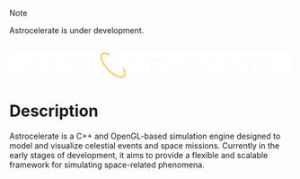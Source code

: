 > [!NOTE]
> Astrocelerate is under development.

<!-- PROJECT LOGO -->
<br />
<div align="center">
    <img src="OpenGLProject/assets/AppLogo.png" alt="Logo">
</div>

# Description
Astrocelerate is a C++ and OpenGL-based simulation engine designed to model and visualize celestial events and space missions.
Currently in the early stages of development, it aims to provide a flexible and scalable framework for simulating space-related phenomena.
